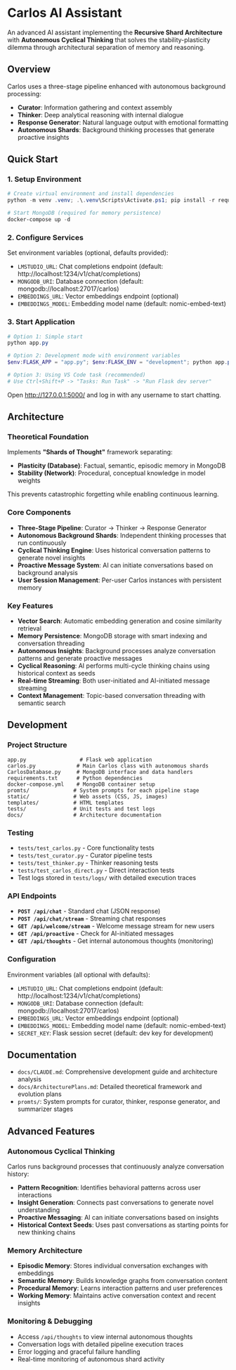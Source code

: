 # Carlos AI Assistant

An advanced AI assistant implementing the **Recursive Shard Architecture** with **Autonomous Cyclical Thinking** that solves the stability-plasticity dilemma through architectural separation of memory and reasoning.

## Overview

Carlos uses a three-stage pipeline enhanced with autonomous background processing:
- **Curator**: Information gathering and context assembly
- **Thinker**: Deep analytical reasoning with internal dialogue
- **Response Generator**: Natural language output with emotional formatting
- **Autonomous Shards**: Background thinking processes that generate proactive insights

## Quick Start

### 1. Setup Environment

```powershell
# Create virtual environment and install dependencies
python -m venv .venv; .\.venv\Scripts\Activate.ps1; pip install -r requirements.txt

# Start MongoDB (required for memory persistence)
docker-compose up -d
```

### 2. Configure Services

Set environment variables (optional, defaults provided):
- `LMSTUDIO_URL`: Chat completions endpoint (default: http://localhost:1234/v1/chat/completions)
- `MONGODB_URI`: Database connection (default: mongodb://localhost:27017/carlos)
- `EMBEDDINGS_URL`: Vector embeddings endpoint (optional)
- `EMBEDDINGS_MODEL`: Embedding model name (default: nomic-embed-text)

### 3. Start Application

```powershell
# Option 1: Simple start
python app.py

# Option 2: Development mode with environment variables
$env:FLASK_APP = "app.py"; $env:FLASK_ENV = "development"; python app.py

# Option 3: Using VS Code task (recommended)
# Use Ctrl+Shift+P -> "Tasks: Run Task" -> "Run Flask dev server"
```

Open http://127.0.0.1:5000/ and log in with any username to start chatting.

## Architecture

### Theoretical Foundation
Implements **"Shards of Thought"** framework separating:
- **Plasticity (Database)**: Factual, semantic, episodic memory in MongoDB
- **Stability (Network)**: Procedural, conceptual knowledge in model weights

This prevents catastrophic forgetting while enabling continuous learning.

### Core Components
- **Three-Stage Pipeline**: Curator → Thinker → Response Generator
- **Autonomous Background Shards**: Independent thinking processes that run continuously
- **Cyclical Thinking Engine**: Uses historical conversation patterns to generate novel insights
- **Proactive Message System**: AI can initiate conversations based on background analysis
- **User Session Management**: Per-user Carlos instances with persistent memory

### Key Features
- **Vector Search**: Automatic embedding generation and cosine similarity retrieval
- **Memory Persistence**: MongoDB storage with smart indexing and conversation threading
- **Autonomous Insights**: Background processes analyze conversation patterns and generate proactive messages
- **Cyclical Reasoning**: AI performs multi-cycle thinking chains using historical context as seeds
- **Real-time Streaming**: Both user-initiated and AI-initiated message streaming
- **Context Management**: Topic-based conversation threading with semantic search

## Development

### Project Structure
```
app.py                 # Flask web application
carlos.py             # Main Carlos class with autonomous shards
CarlosDatabase.py     # MongoDB interface and data handlers
requirements.txt      # Python dependencies
docker-compose.yml    # MongoDB container setup
promts/              # System prompts for each pipeline stage
static/              # Web assets (CSS, JS, images)
templates/           # HTML templates
tests/               # Unit tests and test logs
docs/                # Architecture documentation
```

### Testing
- `tests/test_carlos.py` - Core functionality tests
- `tests/test_curator.py` - Curator pipeline tests
- `tests/test_thinker.py` - Thinker reasoning tests
- `tests/test_carlos_direct.py` - Direct interaction tests
- Test logs stored in `tests/logs/` with detailed execution traces

### API Endpoints
- **`POST /api/chat`** - Standard chat (JSON response)
- **`POST /api/chat/stream`** - Streaming chat responses
- **`GET /api/welcome/stream`** - Welcome message stream for new users
- **`GET /api/proactive`** - Check for AI-initiated messages
- **`GET /api/thoughts`** - Get internal autonomous thoughts (monitoring)

### Configuration
Environment variables (all optional with defaults):
- `LMSTUDIO_URL`: Chat completions endpoint (default: http://localhost:1234/v1/chat/completions)
- `MONGODB_URI`: Database connection (default: mongodb://localhost:27017/carlos)
- `EMBEDDINGS_URL`: Vector embeddings endpoint (optional)
- `EMBEDDINGS_MODEL`: Embedding model name (default: nomic-embed-text)
- `SECRET_KEY`: Flask session secret (default: dev key for development)

## Documentation

- `docs/CLAUDE.md`: Comprehensive development guide and architecture analysis
- `docs/ArchitecturePlans.md`: Detailed theoretical framework and evolution plans
- `promts/`: System prompts for curator, thinker, response generator, and summarizer stages

## Advanced Features

### Autonomous Cyclical Thinking
Carlos runs background processes that continuously analyze conversation history:
- **Pattern Recognition**: Identifies behavioral patterns across user interactions
- **Insight Generation**: Connects past conversations to generate novel understanding
- **Proactive Messaging**: AI can initiate conversations based on insights
- **Historical Context Seeds**: Uses past conversations as starting points for new thinking chains

### Memory Architecture
- **Episodic Memory**: Stores individual conversation exchanges with embeddings
- **Semantic Memory**: Builds knowledge graphs from conversation content
- **Procedural Memory**: Learns interaction patterns and user preferences
- **Working Memory**: Maintains active conversation context and recent insights

### Monitoring & Debugging
- Access `/api/thoughts` to view internal autonomous thoughts
- Conversation logs with detailed pipeline execution traces
- Error logging and graceful failure handling
- Real-time monitoring of autonomous shard activity
